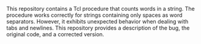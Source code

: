 This repository contains a Tcl procedure that counts words in a string. The procedure works correctly for strings containing only spaces as word separators.  However, it exhibits unexpected behavior when dealing with tabs and newlines. This repository provides a description of the bug, the original code, and a corrected version.